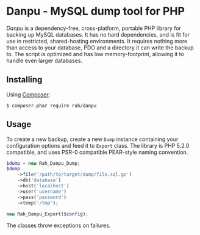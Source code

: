 Danpu - MySQL dump tool for PHP
=========

*Danpu* is a dependency-free, cross-platform, portable PHP library for backing up MySQL databases. It has no hard dependencies, and is fit for use in restricted, shared-hosting environments. It requires nothing more than access to your database, PDO and a directory it can write the backup to. The script is optimized and has low memory-footprint, allowing it to handle even larger databases.

Installing
---------

Using [Composer](http://getcomposer.org):

    $ composer.phar require rah/danpu

Usage
---------

To create a new backup, create a new ```Dump``` instance containing your configuration options and feed it to ```Export``` class. The library is PHP 5.2.0 compatible, and uses PSR-0 compatible PEAR-style naming convention.

```php
$dump = new Rah_Danpu_Dump;
$dump
    ->file('/path/to/target/dump/file.sql.gz')
    ->db('database')
    ->host('localhost')
    ->user('username')
    ->pass('password')
    ->temp('/tmp');

new Rah_Danpu_Export($config);
```

The classes throw exceptions on failures.